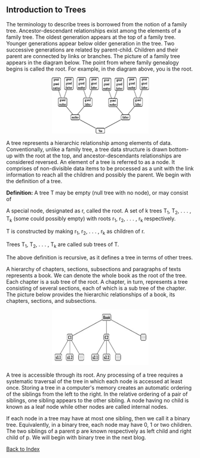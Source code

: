  ## Introduction to Trees
 
 The terminology to describe trees is borrowed from the notion of a family tree. Ancestor-descendant relationships exist among 
  the elements of a family tree. The oldest generation appears at the top of a family tree. Younger generations appear below 
  older generation in the tree. Two successive generations are related by parent-child. Children and their parent are connected 
  by links or  branches. The picture of a family tree appears in the diagram below. The point from where family genealogy begins 
  is called the root. For example, in the diagram above, you is the root. 
<p align="center">
  <img width="260" height="150" src="https://github.com/rkgIITBh/Data-Structures.io/blob/gh-pages/images/familyTree.jpg">
</p>
A tree represents a hierarchic relationship among elements of data. Conventionally, unlike a family tree, a tree data 
structure is drawn bottom-up with the root at the top, and ancestor-descendants relationships are considered reversed. An   
element of a tree is referred to as a node. It comprises of non-divisible data items to be processed as a unit with the link 
information to reach all the children and possibly the parent. We begin with the definition of a tree.

<b>Definition:</b> A tree T may be empty (null tree with no node), or may consist of

A special node, designated as r, called the root.
A set of k trees T<sub>1</sub>, T<sub>2</sub>, . . . , T<sub>k</sub> (some could possibly empty) with roots 
r<sub>1</sub>, r<sub>2</sub>, . . . , r<sub>k</sub> respectively.

T is constructed by making r<sub>1</sub>, r<sub>2</sub>, . . . , r<sub>k</sub> as children of r. 

Trees T<sub>1</sub>, T<sub>2</sub>, . . . , T<sub>k</sub> are called sub trees of T.

The above definition is recursive, as it defines a tree in terms of other trees. 

A hierarchy of chapters, sections, subsections and paragraphs of texts represents a book. We can denote the whole book as the 
root of the tree. Each chapter is a sub tree of the root. A chapter, in turn, represents a tree consisting of several sections, 
each of which is a sub tree of the chapter. The picture below provides the hierarchic relationships of a book, its chapters, 
sections, and subsections.
<p align="center">
  <img width="260" height="150" src="https://github.com/rkgIITBh/Data-Structures.io/blob/gh-pages/images/tree_picture.jpg">
</p>
A tree is accessible through its root. Any processing of a tree requires a systematic traversal of the tree in which each node 
is accessed at least once. Storing a tree in a computer's memory creates an automatic ordering of the siblings from the left to 
the right.  In the relative ordering of a pair of siblings, one sibling appears to the other sibling. A node having no child is 
known as a leaf node while other nodes are called internal nodes.

If each node in a tree may have at most one sibling, then we call it a binary tree. Equivalently, in a binary tree, each node 
may have 0, 1 or two children. The two siblings of a parent p are known respectively as  left child and right child of p. We 
will begin with binary tree in the next blog. 

[Back to Index](../index.md)
